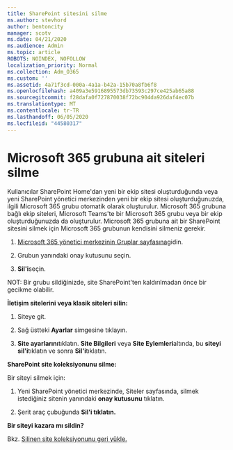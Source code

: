 ```yaml
---
title: SharePoint sitesini silme
ms.author: stevhord
author: bentoncity
manager: scotv
ms.date: 04/21/2020
ms.audience: Admin
ms.topic: article
ROBOTS: NOINDEX, NOFOLLOW
localization_priority: Normal
ms.collection: Adm_O365
ms.custom: ''
ms.assetid: 4a71f3cd-000a-4a1a-b42a-15b70a8fb6f8
ms.openlocfilehash: a409a3e5916895573db73593c297ce425ab65a88
ms.sourcegitcommit: f28dafa0f727870038f72bc904da926daf4ec07b
ms.translationtype: MT
ms.contentlocale: tr-TR
ms.lasthandoff: 06/05/2020
ms.locfileid: "44580317"
---
```

# <a name="delete-sites-that-belong-to-a-microsoft-365-group"></a>Microsoft 365 grubuna ait siteleri silme

Kullanıcılar SharePoint Home'dan yeni bir ekip sitesi oluşturduğunda veya yeni SharePoint yönetici merkezinden yeni bir ekip sitesi oluşturduğunuzda, ilgili Microsoft 365 grubu otomatik olarak oluşturulur. Microsoft 365 grubuna bağlı ekip siteleri, Microsoft Teams'te bir Microsoft 365 grubu veya bir ekip oluşturduğunuzda da oluşturulur. Microsoft 365 grubuna ait bir SharePoint sitesini silmek için Microsoft 365 grubunun kendisini silmeniz gerekir. 
  
1. [Microsoft 365 yönetici merkezinin Gruplar sayfasına](https://portal.office.com/adminportal/home#/groups)gidin.
    
2. Grubun yanındaki onay kutusunu seçin.
    
3. **Sil'i**seçin.
    
NOT: Bir grubu sildiğinizde, site SharePoint'ten kaldırılmadan önce bir gecikme olabilir.
  
**İletişim sitelerini veya klasik siteleri silin:**

1. Siteye git.
  
2. Sağ üstteki **Ayarlar** simgesine tıklayın. 
  
3. **Site ayarlarını**tıklatın. **Site Bilgileri** veya **Site Eylemleri**altında, bu **siteyi sil'i**tıklatın ve sonra **Sil'i**tıklatın.
  
**SharePoint site koleksiyonunu silme:**

Bir siteyi silmek için:
  
1. Yeni SharePoint yönetici merkezinde, Siteler sayfasında, silmek istediğiniz sitenin yanındaki **onay kutusunu** tıklatın. 
    
2. Şerit araç çubuğunda **Sil'i tıklatın.**
    
**Bir siteyi kazara mı sildin?**

Bkz. [Silinen site koleksiyonunu geri yükle.](https://go.microsoft.com/fwlink/?linkid=867660)
  

